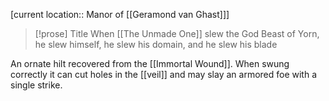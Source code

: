 [current location:: Manor of [[Geramond van Ghast]]]

> [!prose] Title
> When [[The Unmade One]] slew the God Beast of Yorn, he slew himself, he slew his domain, and he slew his blade

An ornate hilt recovered from the [[Immortal Wound]]. When swung correctly it can cut holes in the [[veil]] and may slay an armored foe with a single strike.


